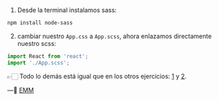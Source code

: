 1. Desde la terminal instalamos sass:

```bash
npm install node-sass
```

2. cambiar nuestro `App.css` a `App.scss`, ahora enlazamos directamente nuestro scss:

```js
import React from 'react';
import './App.scss';
```

👉🏻 Todo lo demás está igual que en los otros ejercicios: [1](link) y [2](link).



—🦊 [EMM](https://github.com/elemarmar)